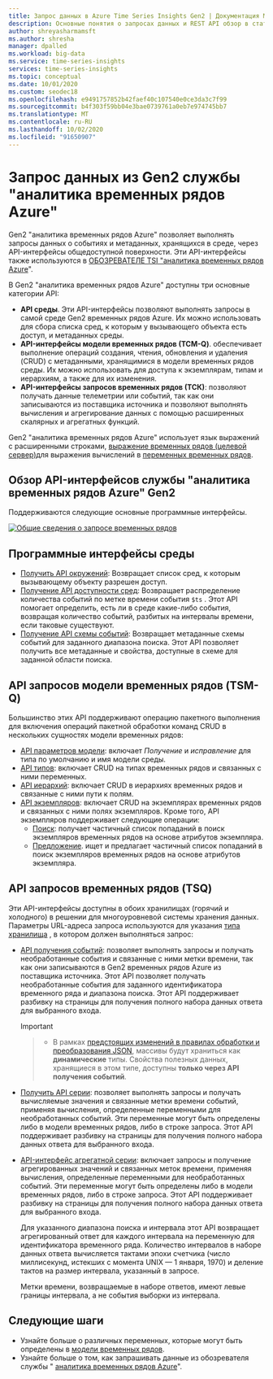 ```yaml
---
title: Запрос данных в Azure Time Series Insights Gen2 | Документация Майкрософт
description: Основные понятия о запросах данных и REST API обзор в статье Azure Time Series Insights Gen2.
author: shreyasharmamsft
ms.author: shresha
manager: dpalled
ms.workload: big-data
ms.service: time-series-insights
services: time-series-insights
ms.topic: conceptual
ms.date: 10/01/2020
ms.custom: seodec18
ms.openlocfilehash: e9491757852b42faef40c107540e0ce3da3c7f99
ms.sourcegitcommit: b4f303f59bb04e3bae0739761a0eb7e974745bb7
ms.translationtype: MT
ms.contentlocale: ru-RU
ms.lasthandoff: 10/02/2020
ms.locfileid: "91650907"
---
```

# <a name="querying-data-from-azure-time-series-insights-gen2"></a>Запрос данных из Gen2 службы "аналитика временных рядов Azure"

Gen2 "аналитика временных рядов Azure" позволяет выполнять запросы данных о событиях и метаданных, хранящихся в среде, через API-интерфейсы общедоступной поверхности. Эти API-интерфейсы также используются в [ОБОЗРЕВАТЕЛЕ TSI "аналитика временных рядов Azure](https://docs.microsoft.com/azure/time-series-insights/time-series-insights-update-explorer)".

В Gen2 "аналитика временных рядов Azure" доступны три основные категории API:

* **API среды**. Эти API-интерфейсы позволяют выполнять запросы в самой среде Gen2 временных рядов Azure. Их можно использовать для сбора списка сред, к которым у вызывающего объекта есть доступ, и метаданных среды.
* **API-интерфейсы модели временных рядов (ТСМ-Q)**. обеспечивает выполнение операций создания, чтения, обновления и удаления (CRUD) с метаданными, хранящимися в модели временных рядов среды. Их можно использовать для доступа к экземплярам, типам и иерархиям, а также для их изменения.
* **API-интерфейсы запросов временных рядов (ТСК)**: позволяют получать данные телеметрии или событий, так как они записываются из поставщика источника и позволяют выполнять вычисления и агрегирование данных с помощью расширенных скалярных и агрегатных функций.

Gen2 "аналитика временных рядов Azure" использует язык выражений с расширенными строками, [выражение временных рядов (целевой сервер)](https://docs.microsoft.com/rest/api/time-series-insights/reference-time-series-expression-syntax)для выражения вычислений в [переменных временных рядов](./concepts-variables.md).

## <a name="azure-time-series-insights-gen2-apis-overview"></a>Обзор API-интерфейсов службы "аналитика временных рядов Azure" Gen2

Поддерживаются следующие основные программные интерфейсы.

[![Общие сведения о запросе временных рядов](media/v2-update-tsq/tsq.png)](media/v2-update-tsq/tsq.png#lightbox)

## <a name="environment-apis"></a>Программные интерфейсы среды

* [Получить API окружений](https://docs.microsoft.com/rest/api/time-series-insights/management(gen1/gen2)/accesspolicies/listbyenvironment): Возвращает список сред, к которым вызывающему объекту разрешен доступ.
* [Получение API доступности сред](https://docs.microsoft.com/rest/api/time-series-insights/dataaccessgen2/query/getavailability): Возвращает распределение количества событий по метке времени события `$ts` . Этот API помогает определить, есть ли в среде какие-либо события, возвращая количество событий, разбитых на интервалы времени, если таковые существуют.
* [Получение API схемы событий](https://docs.microsoft.com/rest/api/time-series-insights/dataaccessgen2/query/geteventschema): Возвращает метаданные схемы событий для заданного диапазона поиска. Этот API позволяет получить все метаданные и свойства, доступные в схеме для заданной области поиска.

## <a name="time-series-model-query-tsm-q-apis"></a>API запросов модели временных рядов (TSM-Q)

Большинство этих API поддерживают операцию пакетного выполнения для включения операций пакетной обработки команд CRUD в нескольких сущностях модели временных рядов:

* [API параметров модели](https://docs.microsoft.com/rest/api/time-series-insights/reference-model-apis): включает *Получение* и *исправление* для типа по умолчанию и имя модели среды.
* [API типов](https://docs.microsoft.com/rest/api/time-series-insights/reference-model-apis#types-api): включает CRUD на типах временных рядов и связанных с ними переменных.
* [API иерархий](https://docs.microsoft.com/rest/api/time-series-insights/reference-model-apis#hierarchies-api): включает CRUD в иерархиях временных рядов и связанные с ними пути к полям.
* [API экземпляров](https://docs.microsoft.com/rest/api/time-series-insights/reference-model-apis#instances-api): включает CRUD на экземплярах временных рядов и связанных с ними полях экземпляров. Кроме того, API экземпляров поддерживает следующие операции:
  * [Поиск](https://docs.microsoft.com/rest/api/time-series-insights/dataaccessgen2/timeseriesinstances/search): получает частичный список попаданий в поиск экземпляров временных рядов на основе атрибутов экземпляра.
  * [Предложение](https://docs.microsoft.com/rest/api/time-series-insights/dataaccessgen2/timeseriesinstances/suggest). ищет и предлагает частичный список попаданий в поиск экземпляров временных рядов на основе атрибутов экземпляра.

## <a name="time-series-query-tsq-apis"></a>API запросов временных рядов (TSQ)

Эти API-интерфейсы доступны в обоих хранилищах (горячий и холодного) в решении для многоуровневой системы хранения данных. Параметры URL-адреса запроса используются для указания [типа хранилища](https://docs.microsoft.com/rest/api/time-series-insights/dataaccessgen2/query/execute#uri-parameters) , в котором должен выполняться запрос:

* [API получения событий](https://docs.microsoft.com/rest/api/time-series-insights/dataaccessgen2/query/execute#getevents): позволяет выполнять запросы и получать необработанные события и связанные с ними метки времени, так как они записываются в Gen2 временных рядов Azure из поставщика источника. Этот API позволяет получать необработанные события для заданного идентификатора временного ряда и диапазона поиска. Этот API поддерживает разбивку на страницы для получения полного набора данных ответа для выбранного входа.

  > [!IMPORTANT]

  > * В рамках [предстоящих изменений в правилах обработки и преобразования JSON](https://docs.microsoft.com/azure/time-series-insights/ingestion-rules-update), массивы будут храниться как **динамические** типы. Свойства полезных данных, хранящиеся в этом типе, доступны **только через API получения событий**.

* [Получить API серии](https://docs.microsoft.com/rest/api/time-series-insights/dataaccessgen2/query/execute#getseries): позволяет выполнять запросы и получать вычисляемые значения и связанные метки времени событий, применяя вычисления, определенные переменными для необработанных событий. Эти переменные могут быть определены либо в модели временных рядов, либо в строке запроса. Этот API поддерживает разбивку на страницы для получения полного набора данных ответа для выбранного входа.

* [API-интерфейс агрегатной серии](https://docs.microsoft.com/rest/api/time-series-insights/dataaccessgen2/query/execute#aggregateseries): включает запросы и получение агрегированных значений и связанных меток времени, применяя вычисления, определенные переменными для необработанных событий. Эти переменные могут быть определены либо в модели временных рядов, либо в строке запроса. Этот API поддерживает разбивку на страницы для получения полного набора данных ответа для выбранного входа.
  
  Для указанного диапазона поиска и интервала этот API возвращает агрегированный ответ для каждого интервала на переменную для идентификатора временного ряда. Количество интервалов в наборе данных ответа вычисляется тактами эпохи счетчика (число миллисекунд, истекших с момента UNIX — 1 января, 1970) и деление тактов на размер интервала, указанный в запросе.

  Метки времени, возвращаемые в наборе ответов, имеют левые границы интервала, а не события выборки из интервала.

## <a name="next-steps"></a>Следующие шаги

* Узнайте больше о различных переменных, которые могут быть определены в [модели временных рядов](https://docs.microsoft.com/azure/time-series-insights/time-series-insights-update-tsm).
* Узнайте больше о том, как запрашивать данные из обозревателя службы " [аналитика временных рядов Azure](https://docs.microsoft.com/azure/time-series-insights/time-series-insights-update-explorer)".
